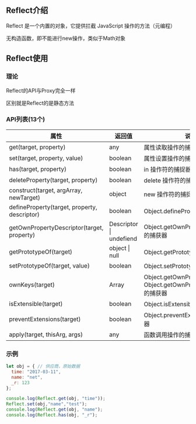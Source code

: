 ## Reflect介绍

Reflect 是一个内置的对象，它提供拦截 JavaScript 操作的方法（元编程）

无构造函数，即不能进行new操作，类似于Math对象



## Reflect使用

### 理论

Reflect的API与Proxy完全一样

区别就是Reflect的是静态方法

### API列表(13个)

| 属性                                         | 返回值                  | 说明                                                         |
| -------------------------------------------- | ----------------------- | ------------------------------------------------------------ |
| get(target, property)                        | any                     | 属性读取操作的捕捉器                                         |
| set(target, property, value)                 | boolean                 | 属性设置操作的捕捉器                                         |
| has(target, property)                        | boolean                 | in 操作符的捕捉器                                            |
| deleteProperty(target, property)             | boolean                 | delete 操作符的捕捉器                                        |
| construct(target, argArray, newTarget)       | object                  | new 操作符的捕捉器                                           |
| defineProperty(target, property, descriptor) | boolean                 | Object.defineProperty 的捕捉器                               |
| getOwnPropertyDescriptor(target, property)   | Descriptor \| undefiend | Object.getOwnPropertyDescriptor 的捕获器                     |
| getPrototypeOf(target)                       | object \| null          | Object.getPrototypeOf 的捕捉器                               |
| setPrototypeOf(target, value)                | boolean                 | Object.setPrototypeOf的捕捉器                                |
| ownKeys(target)                              | Array                   | Object.getOwnPropertyNames和Object.getOwnPropertySymbols 的捕获器 |
| isExtensible(target)                         | boolean                 | Object.isExtensible 的捕获器                                 |
| preventExtensions(target)                    | boolean                 | Object.preventExtensions 的捕获器                            |
| apply(target, thisArg, args)                 | any                     | 函数调用操作的捕捉器                                         |

### 示例

```js
let obj = { // 供应商，原始数据
  time: "2017-03-11",
  name: "net",
  _r: 123
};

console.log(Reflect.get(obj, "time"));
Reflect.set(obj,"name","test");
console.log(Reflect.get(obj, "name");
console.log(Reflect.has(obj, "_r");
```

